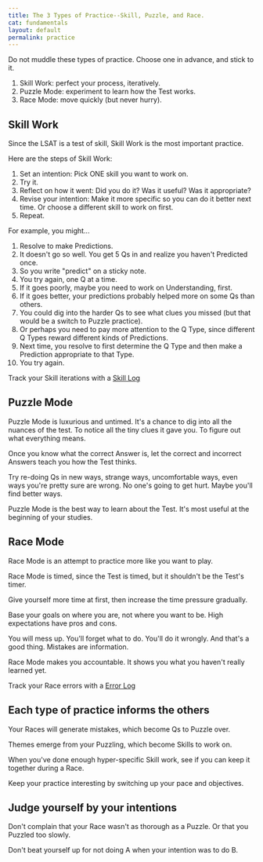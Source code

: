 ```yaml
---
title: The 3 Types of Practice--Skill, Puzzle, and Race.
cat: fundamentals
layout: default
permalink: practice
---
```


Do not muddle these types of practice. Choose one in advance, and stick to it.

1. Skill Work: perfect your process, iteratively.
2. Puzzle Mode: experiment to learn how the Test works.
3. Race Mode: move quickly (but never hurry).

## Skill Work

Since the LSAT is a test of skill, Skill Work is the most important practice.

Here are the steps of Skill Work:

1. Set an intention: Pick ONE skill you want to work on.
1. Try it.
1. Reflect on how it went: Did you do it? Was it useful? Was it appropriate?
1. Revise your intention: Make it more specific so you can do it better next time. Or choose a different skill to work on first.
1. Repeat.

For example, you might...

1. Resolve to make Predictions.
1. It doesn't go so well. You get 5 Qs in and realize you haven't Predicted once.
1. So you write "predict" on a sticky note.
1. You try again, one Q at a time.
1. If it goes poorly, maybe you need to work on Understanding, first.
1. If it goes better, your predictions probably helped more on some Qs than others.
1. You could dig into the harder Qs to see what clues you missed (but that would be a switch to Puzzle practice).
1. Or perhaps you need to pay more attention to the Q Type, since different Q Types reward different kinds of Predictions.
1. Next time, you resolve to first determine the Q Type and then make a Prediction appropriate to that Type.
1. You try again.

Track your Skill iterations with a [Skill Log](https://docs.google.com/spreadsheets/d/17pfaZKuh-WrdRIKbhcuz17VNSAdzCIfxiiJ3pHvW1SU/edit?usp=sharing)

## Puzzle Mode

Puzzle Mode is luxurious and untimed. It's a chance to dig into all the nuances of the test. To notice all the tiny clues it gave you. To figure out what everything means.

Once you know what the correct Answer is, let the correct and incorrect Answers teach you how the Test thinks.

Try re-doing Qs in new ways, strange ways, uncomfortable ways, even ways you're pretty sure are wrong. No one's going to get hurt. Maybe you'll find better ways.

Puzzle Mode is the best way to learn about the Test. It's most useful at the beginning of your studies.

## Race Mode

Race Mode is an attempt to practice more like you want to play.

Race Mode is timed, since the Test is timed, but it shouldn't be the Test's timer.

Give yourself more time at first, then increase the time pressure gradually.

Base your goals on where you are, not where you want to be. High expectations have pros and cons.

You will mess up. You'll forget what to do. You'll do it wrongly. And that's a good thing. Mistakes are information.

Race Mode makes you accountable. It shows you what you haven't really learned yet.

Track your Race errors with a [Error Log](https://docs.google.com/spreadsheets/d/1VBhXPtwHjHgDDWN45Q-tLcxIShE0buY_qryx5V6ioOQ/edit?usp=sharing)

## Each type of practice informs the others

Your Races will generate mistakes, which become Qs to Puzzle over.

Themes emerge from your Puzzling, which become Skills to work on.

When you've done enough hyper-specific Skill work, see if you can keep it together during a Race.

Keep your practice interesting by switching up your pace and objectives.

## Judge yourself by your intentions

Don't complain that your Race wasn't as thorough as a Puzzle. Or that you Puzzled too slowly.

Don't beat yourself up for not doing A when your intention was to do B.
